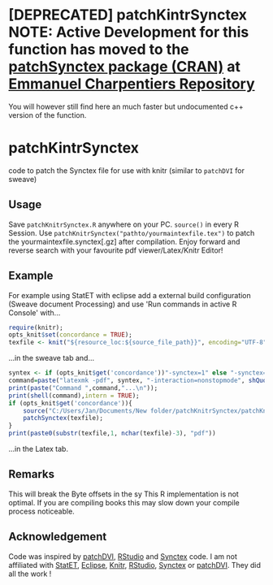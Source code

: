 [DEPRECATED] patchKintrSynctex NOTE: Active Development for this function has moved to the [patchSynctex package (CRAN)](http://cran.r-project.org/web/packages/patchSynctex/index.html) at [Emmanuel Charpentiers Repository](https://github.com/EmmanuelCharpentier/patchKnitrSynctex)
=====================
You will however still find here an much faster but undocumented c++ version of the function.

patchKintrSynctex
=====================


code to patch the Synctex file for use  with knitr (similar to `patchDVI` for sweave)

Usage
------

Save `patchKnitrSynctex.R` anywhere on your PC. 
`source()` in every R Session. 
Use `patchKnitrSynctex("pathto/yourmaintexfile.tex")` to patch the yourmaintexfile.synctex[.gz] after compilation. 
Enjoy forward and reverse search with your favourite pdf viewer/Latex/Knitr Editor!

Example
------

For example using StatET with eclipse add a external build configuration (Sweave document Processing) and  use 'Run commands in active R Console' with...
```r
require(knitr); 
opts_knit$set(concordance = TRUE); 
texfile <- knit("${resource_loc:${source_file_path}}", encoding="UTF-8")
```
...in the sweave tab and... 
```r
syntex <- if (opts_knit$get('concordance'))"-synctex=1" else "-synctex=0";
command=paste("latexmk -pdf", syntex, "-interaction=nonstopmode", shQuote(texfile));
print(paste("Command ",command,"...\n"));
print(shell(command),intern = TRUE);
if (opts_knit$get('concordance')){
	source("C:/Users/Jan/Documents/New folder/patchKnitrSynctex/patchKnitrSynctex.R", echo=FALSE, encoding="UTF-8");
	patchSynctex(texfile); 
}
print(paste0(substr(texfile,1, nchar(texfile)-3), "pdf"))
```
...in the Latex tab.

Remarks
----
This will break the Byte offsets in the sy
This R implementation is not optimal. If you are compiling books this may slow down your compile process noticeable.

Acknowledgement
-------------
Code was inspired by [patchDVI](http://cran.r-project.org/web/packages/patchDVI/index.html), [RStudio](https://github.com/rstudio/rstudio) and [Synctex](http://itexmac.sourceforge.net/SyncTeX.html) code.
I am not affiliated with [StatET](https://github.com/walware/statet), [Eclipse](http://git.eclipse.org/c/), [Knitr](https://github.com/yihui/knitr), [RStudio](https://github.com/rstudio/rstudio), [Synctex](http://itexmac.sourceforge.net/SyncTeX.html) or [patchDVI](http://cran.r-project.org/web/packages/patchDVI/index.html). They did all the work !
